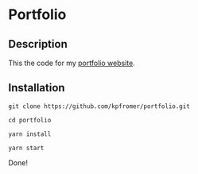 # Portfolio

## Description

This the code for my [portfolio website](https://kylepfromer.com).

## Installation

`git clone https://github.com/kpfromer/portfolio.git`

`cd portfolio`

`yarn install`

`yarn start`

Done!
